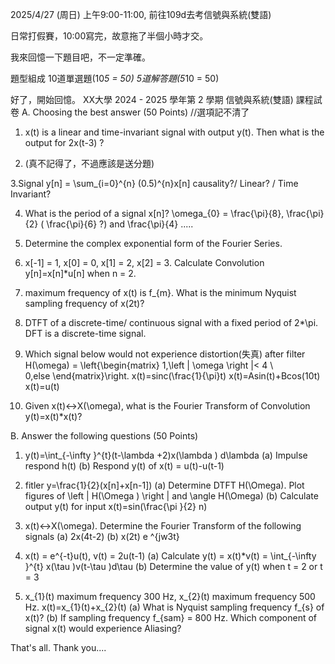 2025/4/27 (周日) 上午9:00-11:00, 前往109d去考信號與系統(雙語)

日常打假賽，10:00寫完，故意拖了半個小時才交。

我來回憶一下題目吧，不一定準確。

題型組成
10道單選題(10*5 = 50)
5道解答題(5*10 = 50)

好了，開始回憶。
XX大學 2024 - 2025 學年第 2 學期 信號與系統(雙語) 課程試卷
A. Choosing the best answer (50 Points)  //選項記不清了
1. x(t) is a linear and time-invariant signal with output y(t). Then what is the output for 2x(t-3) ?

2. (真不記得了，不過應該是送分題) 

3.Signal y[n] = \sum_{i=0}^{n} (0.5)^{n}x[n] causality?/ Linear? / Time Invariant?

4. What is the period of a signal x[n]? \omega_{0} = \frac{\pi}{8}, \frac{\pi}{2} ( \frac{\pi}{6} ?) and \frac{\pi}{4} .....
 
5. Determine the complex exponential form of the Fourier Series.

6. x[-1] = 1, x[0] = 0, x[1] = 2, x[2] = 3. Calculate Convolution y[n]=x[n]*u[n] when n = 2.  
   
7. maximum frequency of x(t) is f_{m}. What is the minimum Nyquist sampling frequency of x(2t)?
   
8. DTFT of a discrete-time/ continuous signal with a fixed period of 2*\pi. DFT is a discrete-time signal.

9. Which signal below would not experience distortion(失真) after filter
H(\omega) = \left\{\begin{matrix} 
            1,\left | \omega \right |< 4  \\  
            0,else 
            \end{matrix}\right.
x(t)=sinc(\frac{1}{\pi}t) x(t)=Asin(t)+Bcos(10t) x(t)=u(t)

10. Given x(t)<->X(\omega), what is the Fourier Transform of Convolution y(t)=x(t)*x(t)?

B. Answer the following questions (50 Points)
1. y(t)=\int_{-\infty }^{t}(t-\lambda +2)x(\lambda ) d\lambda
(a) Impulse respond h(t)
(b) Respond y(t) of x(t) = u(t)-u(t-1)

2. fitler y=\frac{1}{2}(x[n]+x[n-1]) 
(a) Determine DTFT H(\Omega). Plot figures of \left | H(\Omega ) \right |  and \angle H(\Omega)
(b) Calculate output y(t) for input x(t)=sin(\frac{\pi }{2} n)

3. x(t)<->X(\omega). Determine the Fourier Transform of the following signals
(a) 2x(4t-2)
(b) x(2t) e ^{jw3t} 

4. x(t) = e^{-t}u(t), v(t) = 2u(t-1)
(a) Calculate y(t) = x(t)*v(t) = \int_{-\infty }^{t} x(\tau )v(t-\tau )d\tau
(b) Determine the value of y(t) when t = 2 or t = 3

5. x_{1}(t) maximum frequency 300 Hz, x_{2}(t) maximum frequency 500 Hz. x(t)=x_{1}(t)+x_{2}(t)
(a) What is Nyquist sampling frequency f_{s} of x(t)?
(b) If sampling frequency f_{sam} = 800 Hz. Which component of signal x(t) would experience Aliasing?

That's all. Thank you.... 

